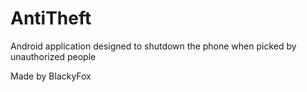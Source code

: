 # AntiTheft
Android application designed to shutdown the phone when picked by unauthorized people

Made by BlackyFox